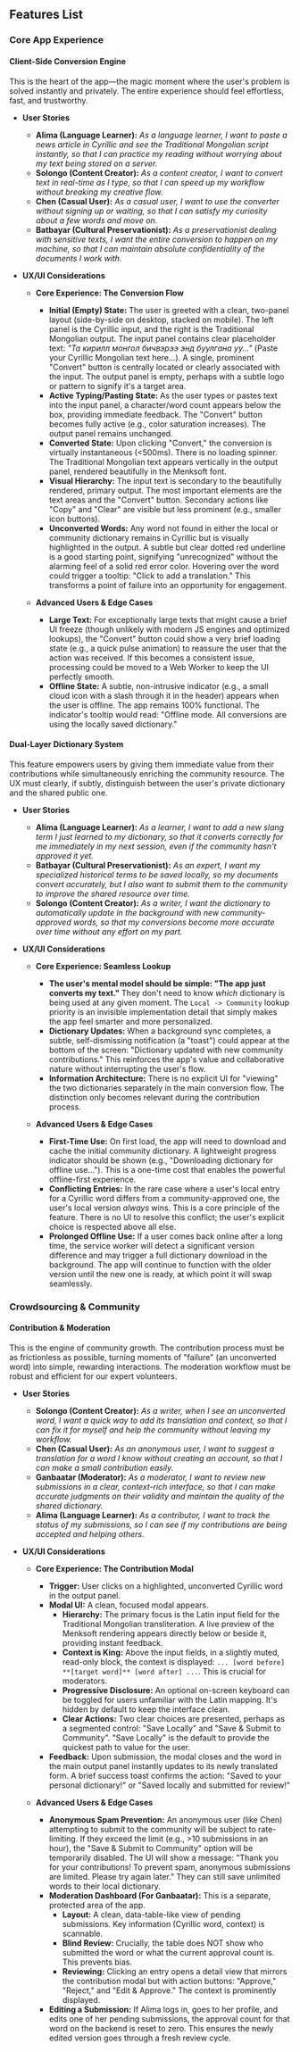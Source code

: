 

## Features List

### Core App Experience

#### Client-Side Conversion Engine
This is the heart of the app—the magic moment where the user's problem is solved instantly and privately. The entire experience should feel effortless, fast, and trustworthy.

-   **User Stories**
    -   **Alima (Language Learner):** *As a language learner, I want to paste a news article in Cyrillic and see the Traditional Mongolian script instantly, so that I can practice my reading without worrying about my text being stored on a server.*
    -   **Solongo (Content Creator):** *As a content creator, I want to convert text in real-time as I type, so that I can speed up my workflow without breaking my creative flow.*
    -   **Chen (Casual User):** *As a casual user, I want to use the converter without signing up or waiting, so that I can satisfy my curiosity about a few words and move on.*
    -   **Batbayar (Cultural Preservationist):** *As a preservationist dealing with sensitive texts, I want the entire conversion to happen on my machine, so that I can maintain absolute confidentiality of the documents I work with.*

-   **UX/UI Considerations**
    -   **Core Experience: The Conversion Flow**
        -   **Initial (Empty) State:** The user is greeted with a clean, two-panel layout (side-by-side on desktop, stacked on mobile). The left panel is the Cyrillic input, and the right is the Traditional Mongolian output. The input panel contains clear placeholder text: *"Та кирилл монгол бичвэрээ энд буулгана уу..."* (Paste your Cyrillic Mongolian text here...). A single, prominent "Convert" button is centrally located or clearly associated with the input. The output panel is empty, perhaps with a subtle logo or pattern to signify it's a target area.
        -   **Active Typing/Pasting State:** As the user types or pastes text into the input panel, a character/word count appears below the box, providing immediate feedback. The "Convert" button becomes fully active (e.g., color saturation increases). The output panel remains unchanged.
        -   **Converted State:** Upon clicking "Convert," the conversion is virtually instantaneous (<500ms). There is no loading spinner. The Traditional Mongolian text appears vertically in the output panel, rendered beautifully in the Menksoft font.
        -   **Visual Hierarchy:** The input text is secondary to the beautifully rendered, primary output. The most important elements are the text areas and the "Convert" button. Secondary actions like "Copy" and "Clear" are visible but less prominent (e.g., smaller icon buttons).
        -   **Unconverted Words:** Any word not found in either the local or community dictionary remains in Cyrillic but is visually highlighted in the output. A subtle but clear dotted red underline is a good starting point, signifying "unrecognized" without the alarming feel of a solid red error color. Hovering over the word could trigger a tooltip: "Click to add a translation." This transforms a point of failure into an opportunity for engagement.

    -   **Advanced Users & Edge Cases**
        -   **Large Text:** For exceptionally large texts that might cause a brief UI freeze (though unlikely with modern JS engines and optimized lookups), the "Convert" button could show a very brief loading state (e.g., a quick pulse animation) to reassure the user that the action was received. If this becomes a consistent issue, processing could be moved to a Web Worker to keep the UI perfectly smooth.
        -   **Offline State:** A subtle, non-intrusive indicator (e.g., a small cloud icon with a slash through it in the header) appears when the user is offline. The app remains 100% functional. The indicator's tooltip would read: "Offline mode. All conversions are using the locally saved dictionary."

#### Dual-Layer Dictionary System
This feature empowers users by giving them immediate value from their contributions while simultaneously enriching the community resource. The UX must clearly, if subtly, distinguish between the user's private dictionary and the shared public one.

-   **User Stories**
    -   **Alima (Language Learner):** *As a learner, I want to add a new slang term I just learned to my dictionary, so that it converts correctly for me immediately in my next session, even if the community hasn't approved it yet.*
    -   **Batbayar (Cultural Preservationist):** *As an expert, I want my specialized historical terms to be saved locally, so my documents convert accurately, but I also want to submit them to the community to improve the shared resource over time.*
    -   **Solongo (Content Creator):** *As a writer, I want the dictionary to automatically update in the background with new community-approved words, so that my conversions become more accurate over time without any effort on my part.*

-   **UX/UI Considerations**
    -   **Core Experience: Seamless Lookup**
        -   **The user's mental model should be simple: "The app just converts my text."** They don't need to know *which* dictionary is being used at any given moment. The `Local -> Community` lookup priority is an invisible implementation detail that simply makes the app feel smarter and more personalized.
        -   **Dictionary Updates:** When a background sync completes, a subtle, self-dismissing notification (a "toast") could appear at the bottom of the screen: "Dictionary updated with new community contributions." This reinforces the app's value and collaborative nature without interrupting the user's flow.
        -   **Information Architecture:** There is no explicit UI for "viewing" the two dictionaries separately in the main conversion flow. The distinction only becomes relevant during the contribution process.

    -   **Advanced Users & Edge Cases**
        -   **First-Time Use:** On first load, the app will need to download and cache the initial community dictionary. A lightweight progress indicator should be shown (e.g., "Downloading dictionary for offline use..."). This is a one-time cost that enables the powerful offline-first experience.
        -   **Conflicting Entries:** In the rare case where a user's local entry for a Cyrillic word differs from a community-approved one, the user's local version *always* wins. This is a core principle of the feature. There is no UI to resolve this conflict; the user's explicit choice is respected above all else.
        -   **Prolonged Offline Use:** If a user comes back online after a long time, the service worker will detect a significant version difference and may trigger a full dictionary download in the background. The app will continue to function with the older version until the new one is ready, at which point it will swap seamlessly.

### Crowdsourcing & Community

#### Contribution & Moderation
This is the engine of community growth. The contribution process must be as frictionless as possible, turning moments of "failure" (an unconverted word) into simple, rewarding interactions. The moderation workflow must be robust and efficient for our expert volunteers.

-   **User Stories**
    -   **Solongo (Content Creator):** *As a writer, when I see an unconverted word, I want a quick way to add its translation and context, so that I can fix it for myself and help the community without leaving my workflow.*
    -   **Chen (Casual User):** *As an anonymous user, I want to suggest a translation for a word I know without creating an account, so that I can make a small contribution easily.*
    -   **Ganbaatar (Moderator):** *As a moderator, I want to review new submissions in a clear, context-rich interface, so that I can make accurate judgments on their validity and maintain the quality of the shared dictionary.*
    -   **Alima (Language Learner):** *As a contributor, I want to track the status of my submissions, so I can see if my contributions are being accepted and helping others.*

-   **UX/UI Considerations**
    -   **Core Experience: The Contribution Modal**
        -   **Trigger:** User clicks on a highlighted, unconverted Cyrillic word in the output panel.
        -   **Modal UI:** A clean, focused modal appears.
            -   **Hierarchy:** The primary focus is the Latin input field for the Traditional Mongolian transliteration. A live preview of the Menksoft rendering appears directly below or beside it, providing instant feedback.
            -   **Context is King:** Above the input fields, in a slightly muted, read-only block, the context is displayed: `... [word before] **[target word]** [word after] ...`. This is crucial for moderators.
            -   **Progressive Disclosure:** An optional on-screen keyboard can be toggled for users unfamiliar with the Latin mapping. It's hidden by default to keep the interface clean.
            -   **Clear Actions:** Two clear choices are presented, perhaps as a segmented control: "Save Locally" and "Save & Submit to Community". "Save Locally" is the default to provide the quickest path to value for the user.
        -   **Feedback:** Upon submission, the modal closes and the word in the main output panel instantly updates to its newly translated form. A brief success toast confirms the action: "Saved to your personal dictionary!" or "Saved locally and submitted for review!"

    -   **Advanced Users & Edge Cases**
        -   **Anonymous Spam Prevention:** An anonymous user (like Chen) attempting to submit to the community will be subject to rate-limiting. If they exceed the limit (e.g., >10 submissions in an hour), the "Save & Submit to Community" option will be temporarily disabled. The UI will show a message: "Thank you for your contributions! To prevent spam, anonymous submissions are limited. Please try again later." They can still save unlimited words to their local dictionary.
        -   **Moderation Dashboard (For Ganbaatar):** This is a separate, protected area of the app.
            -   **Layout:** A clean, data-table-like view of pending submissions. Key information (Cyrillic word, context) is scannable.
            -   **Blind Review:** Crucially, the table does NOT show who submitted the word or what the current approval count is. This prevents bias.
            -   **Reviewing:** Clicking an entry opens a detail view that mirrors the contribution modal but with action buttons: "Approve," "Reject," and "Edit & Approve." The context is prominently displayed.
        -   **Editing a Submission:** If Alima logs in, goes to her profile, and edits one of her pending submissions, the approval count for that word on the backend is reset to zero. This ensures the newly edited version goes through a fresh review cycle.